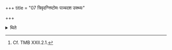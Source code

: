 +++
title = "07 त्रिवृदग्निष्टोमः पञ्चदश उक्थ्यः"

+++

<details><summary>थिते</summary>

7. (Its days are as follows): Agniṣṭoma with nine-versed Stoma, Ukthya with fifteen-versed Stoma, Ukthya with seventeen -versd Stoma, Jyotis, Go, Āyus[^1].   

[^1]: Cf. TMB XXII.2.1. 

</details>

